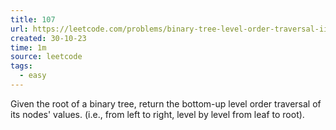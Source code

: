 ```yaml
---
title: 107
url: https://leetcode.com/problems/binary-tree-level-order-traversal-ii/description/
created: 30-10-23
time: 1m
source: leetcode
tags:
  - easy
---
```


Given the root of a binary tree, return the bottom-up level order traversal of its nodes' values. (i.e., from left to right, level by level from leaf to root).